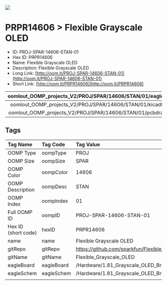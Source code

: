 


  
![][im]
# PRPR14606 > Flexible Grayscale OLED

- ID: PROJ-SPAR-14606-STAN-01
- Hex ID: PRPR14606
- Name: Flexible Grayscale OLED
- Description: Flexible Grayscale OLED
- Long Link: [http://oom.lt/PROJ-SPAR-14606-STAN-01](http://oom.lt/PROJ-SPAR-14606-STAN-01)
- Short Link: [http://oom.lt/PRPR14606](http://oom.lt/PRPR14606)
  

|oomlout_OOMP_projects_V2/PROJ/SPAR/14606/STAN/01/eagleImage.png|oomlout_OOMP_projects_V2/PROJ/SPAR/14606/STAN/01/eagleSchemImage.png|oomlout_OOMP_projects_V2/PROJ/SPAR/14606/STAN/01/kicadPcb3dFront.png|oomlout_OOMP_projects_V2/PROJ/SPAR/14606/STAN/01/kicadPcb3dBack.png|
| :---: | :---: | :---: | :---: |
|oomlout_OOMP_projects_V2/PROJ/SPAR/14606/STAN/01/kicadPcb3d.png|oomlout_OOMP_projects_V2/PROJ/SPAR/14606/STAN/01/bomBack.png|oomlout_OOMP_projects_V2/PROJ/SPAR/14606/STAN/01/bomFront.png|oomlout_OOMP_projects_V2/PROJ/SPAR/14606/STAN/01/pcbdraw.svg|
|oomlout_OOMP_projects_V2/PROJ/SPAR/14606/STAN/01/pcbdrawBack.svg||||

## Tags
  

|Tag Name|Tag Code|Tag Value|
| :--- | :--- | :--- |
|OOMP Type|oompType|PROJ|
|OOMP Size|oompSize|SPAR|
|OOMP Color|oompColor|14606|
|OOMP Description|oompDesc|STAN|
|OOMP Index|oompIndex|01|
|Full OOMP ID|oompID|PROJ-SPAR-14606-STAN-01|
|Hex ID (short code)|hexID|PRPR14606|
|name|name|Flexible Grayscale OLED|
|gitRepo|gitRepo|https://github.com/sparkfun/Flexible_Grayscale_OLED|
|gitName|gitName|Flexible_Grayscale_OLED|
|eagleBoard|eagleBoard|/Hardware/1.81_Grayscale_OLED_Breakout.brd|
|eagleSchem|eagleSchem|/Hardware/1.81_Grayscale_OLED_Breakout.sch|
||||



[im]: PROJ/SPAR/14606/STAN/01/kicadPcb3d_450.png
